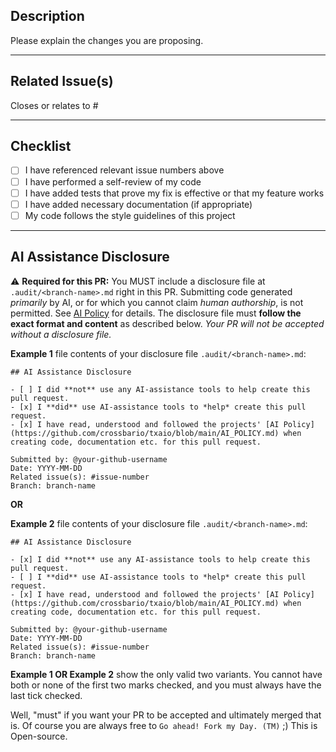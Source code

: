 ## Description

Please explain the changes you are proposing.

---

## Related Issue(s)

Closes or relates to #

---

## Checklist

- [ ] I have referenced relevant issue numbers above
- [ ] I have performed a self-review of my code
- [ ] I have added tests that prove my fix is effective or that
      my feature works
- [ ] I have added necessary documentation (if appropriate)
- [ ] My code follows the style guidelines of this project

---

## AI Assistance Disclosure

:warning: **Required for this PR:** You MUST include a disclosure
file at `.audit/<branch-name>.md` right in this PR. Submitting
code generated _primarily_ by AI, or for which you cannot claim
_human authorship_, is not permitted. See
[AI Policy](https://github.com/crossbario/txaio/blob/main/AI_POLICY.md)
for details. The disclosure file must **follow the exact format
and content** as described below. _Your PR will not be accepted
without a disclosure file._

**Example 1** file contents of your disclosure file
`.audit/<branch-name>.md`:

```
## AI Assistance Disclosure

- [ ] I did **not** use any AI-assistance tools to help create this pull request.
- [x] I **did** use AI-assistance tools to *help* create this pull request.
- [x] I have read, understood and followed the projects' [AI Policy](https://github.com/crossbario/txaio/blob/main/AI_POLICY.md) when creating code, documentation etc. for this pull request.

Submitted by: @your-github-username
Date: YYYY-MM-DD
Related issue(s): #issue-number
Branch: branch-name
```

**OR**

**Example 2** file contents of your disclosure file
`.audit/<branch-name>.md`:

```
## AI Assistance Disclosure

- [x] I did **not** use any AI-assistance tools to help create this pull request.
- [ ] I **did** use AI-assistance tools to *help* create this pull request.
- [x] I have read, understood and followed the projects' [AI Policy](https://github.com/crossbario/txaio/blob/main/AI_POLICY.md) when creating code, documentation etc. for this pull request.

Submitted by: @your-github-username
Date: YYYY-MM-DD
Related issue(s): #issue-number
Branch: branch-name
```

**Example 1 OR Example 2** show the only valid two variants. You
cannot have both or none of the first two marks checked, and you
must always have the last tick checked.

Well, "must" if you want your PR to be accepted and ultimately
merged that is. Of course you are always free to
`Go ahead! Fork my Day. (TM)` ;) This is Open-source.
